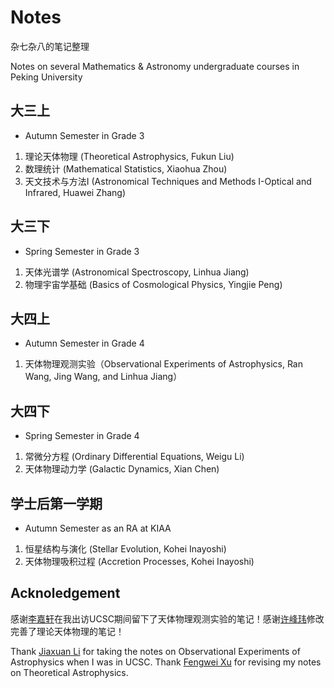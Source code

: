 # Notes
杂七杂八的笔记整理

Notes on several Mathematics & Astronomy undergraduate courses in Peking University
## 大三上
- Autumn Semester in Grade 3
1. 理论天体物理 (Theoretical Astrophysics, Fukun Liu)
2. 数理统计 (Mathematical Statistics, Xiaohua Zhou)
3. 天文技术与方法I (Astronomical Techniques and Methods I-Optical and Infrared, Huawei Zhang)
## 大三下
- Spring Semester in Grade 3
1. 天体光谱学 (Astronomical Spectroscopy, Linhua Jiang)
2. 物理宇宙学基础 (Basics of Cosmological Physics, Yingjie Peng)
## 大四上
- Autumn Semester in Grade 4
1. 天体物理观测实验（Observational Experiments of Astrophysics, Ran Wang, Jing Wang, and Linhua Jiang）
## 大四下
- Spring Semester in Grade 4
1. 常微分方程 (Ordinary Differential Equations, Weigu Li)
2. 天体物理动力学 (Galactic Dynamics, Xian Chen)
## 学士后第一学期
- Autumn Semester as an RA at KIAA
1. 恒星结构与演化 (Stellar Evolution, Kohei Inayoshi)
2. 天体物理吸积过程 (Accretion Processes, Kohei Inayoshi)

## Acknoledgement
感谢[李嘉轩](https://astrojacobli.github.io)在我出访UCSC期间留下了天体物理观测实验的笔记！感谢[许峰玮](https://github.com/XFengwei)修改完善了理论天体物理的笔记！

Thank [Jiaxuan Li](https://astrojacobli.github.io) for taking the notes on Observational Experiments of Astrophysics when I was in UCSC. Thank [Fengwei Xu](https://github.com/XFengwei) for revising my notes on Theoretical Astrophysics.